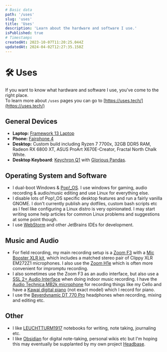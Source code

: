 ```yaml
---
# Basic data
path: '/uses'
slug: 'uses'
title: 'Uses'
description: 'Learn about the hardware and software I use.'
isPublished: true
# Timestamps
createdAt: 2023-10-07T11:20:25.044Z
updatedAt: 2024-04-02T12:27:35.158Z
---
```


# 🛠️ Uses
If you want to know what hardware and software I use, you've come to the right place.  
To learn more about `/uses` pages you can go to [https://uses.tech/](https://uses.tech/)

## General Devices
- **Laptop:** [Framework 13 Laptop](https://frame.work/gb/en/products/laptop-diy-13-gen-amd?q=processor)
- **Phone:** [Fairphone 4](https://shop.fairphone.com/fairphone-4)
- **Desktop:** Custom build including Ryzen 7 7700x, 32GB DDR5 RAM, Radeon RX 6800 XT, ASUS ProArt X670E-Creator, Fractal North Chalk White.
- **Desktop Keyboard**: [Keychron Q1](https://www.keychron.com/products/keychron-q1) with [Glorious Pandas](https://www.gloriousgaming.com/products/glorious-panda-mechanical-switches?variant=37691905933487).

## Operating System and Software
- I dual-boot Windows & [Pop!_OS](https://pop.system76.com/). I use windows for gaming, audio recording & audio/music editing and use Linux for everything else.
- I disable lots of Pop!_OS specific desktop features and run a fairly vanilla GNOME. I don't currently publish any dotfiles, custom bash scripts etc as I feel like configuring a Linux distro is very opinionated. I may start writing some help articles for common Linux problems and suggestions at some point though.
- I use [WebStorm](https://www.jetbrains.com/webstorm/) and other JetBrains IDEs for development.

## Music and Audio
- For field recording, my main recording setup is a [Zoom F3](https://zoomcorp.com/en/us/field-recorders/field-recorders/f3/) with a [Mic Booster XLR kit](https://micbooster.com/clippy-and-pluggy-microphones/319-stereo-field-recording-kit-with-xlr-clippy-microphones.html), which includes a matched stereo pair of Clippy XLR EM272Z1 microphones. I also use the [Zoom H1e](https://zoomcorp.com/en/us/handheld-recorders/handheld-recorders/h1essential/) which is often more convenient for impromptu recording.
- I also sometimes use the Zoom F3 as an audio interface, but also use a [SSL 2+ Audio Interface](https://www.solidstatelogic.com/products/ssl-2-jm) when doing indoor music recording. I have the [Audio Technica MB2k microphone](https://www.audio-technica.com/en-gb/mb2k) for recording things like my Cello and have a [Kawai digital piano](https://www.kawai.co.uk/products/digitalpianos/kdpseries/kdp120/) (not exact model) which I record for piano.
- I use the [Beyerdynamic DT 770 Pro](https://europe.beyerdynamic.com/dt-770-pro.html) headphones when recording, mixing and editing etc.

## Other
- I like [LEUCHTTURM1917](https://www.leuchtturm1917.co.uk/notebooks/) notebooks for writing, note taking, journaling etc.
- I like [Obsidian](https://obsidian.md/) for digital note-taking, personal wikis etc but I'm hoping this may eventually be supplanted by my own project [Headbase](/projects/headbase).
